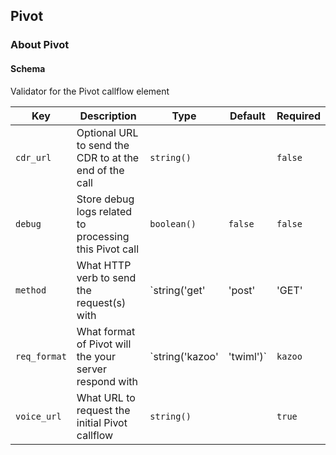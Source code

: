 ## Pivot

### About Pivot

#### Schema

Validator for the Pivot callflow element



Key | Description | Type | Default | Required
--- | ----------- | ---- | ------- | --------
`cdr_url` | Optional URL to send the CDR to at the end of the call | `string()` |   | `false`
`debug` | Store debug logs related to processing this Pivot call | `boolean()` | `false` | `false`
`method` | What HTTP verb to send the request(s) with | `string('get' | 'post' | 'GET' | 'POST')` | `get` | `false`
`req_format` | What format of Pivot will the your server respond with | `string('kazoo' | 'twiml')` | `kazoo` | `false`
`voice_url` | What URL to request the initial Pivot callflow | `string()` |   | `true`



